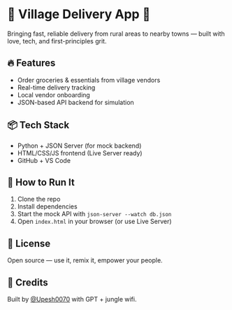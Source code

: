 # 🌾 Village Delivery App 🚚

Bringing fast, reliable delivery from rural areas to nearby towns — built with love, tech, and first-principles grit.

## 🔥 Features
- Order groceries & essentials from village vendors
- Real-time delivery tracking
- Local vendor onboarding
- JSON-based API backend for simulation

## 📦 Tech Stack
- Python + JSON Server (for mock backend)
- HTML/CSS/JS frontend (Live Server ready)
- GitHub + VS Code

## 🚀 How to Run It
1. Clone the repo
2. Install dependencies
3. Start the mock API with `json-server --watch db.json`
4. Open `index.html` in your browser (or use Live Server)

## 📜 License
Open source — use it, remix it, empower your people.

## 💬 Credits
Built by [@Upesh0070](https://github.com/Upesh0070) with GPT + jungle wifi.

